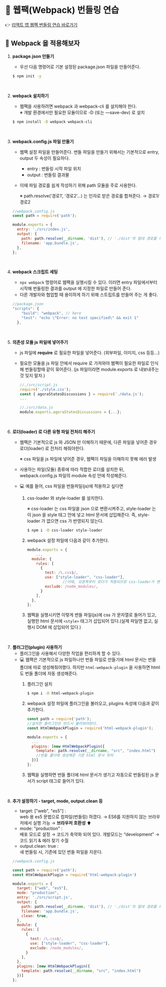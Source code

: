 # 🚀 웹팩(Webpack) 번들링 연습
👉 [리액트 앱 웹팩 번들링 연습 바로가기](https://github.com/nuuco/webpack-study-react-app)

## 📌 Webpack 을 적용해보자

1. **package.json 만들기**
    - 우선 다음 명령어로 기본 설정된 package.json 파일을 만들어준다.
    
    ```bash
    $ npm init -y
    ```
                
<br/>    

2. **webpack 설치하기**
    - 웹팩을 사용하려면 webpack 과 webpack-cli 를 설치해야 한다.   
        ※ 개발 환경에서만 필요한 모듈이므로 -D (또는 —save-dev) 로 설치
        
    
    ```bash
    $ npm install -D webpack webpack-cli
    ```
               
<br/>    
 
3. **webpack.config.js 파일 만들기**
    - 웹팩 설정 파일을 만들어준다. 번들 파일을 만들기 위해서는 기본적으로 entry, output 두 속성이 필요하다.
        - entry : 번들링 시작 파일 위치
        - output : 번들링 결과물
    - 이때 파일 경로를 쉽게 작성하기 위해 path 모듈을 주로 사용한다.
        
        ※ path.resolve(’경로1’, ‘경로2’…) 는 인자로 받은 경로를 합쳐준다. → 경로1/경로2
        
    
    ```jsx
    //webpack.config.js
    const path = require('path');
    
    module.exports = {
      entry: './src/index.js',
      output: {
        path: path.resolve(__dirname, 'dist'), // './dist'의 절대 경로를 리턴
        filename: 'app.bundle.js',
      },
    };
    ```
             
<br/>    
   
4. **webpack 스크립트 세팅**
    - `npx webpack` 명령어로 웹팩을 실행시킬 수 있다. 이러면 entry 파일에서부터 시작해 번들링한 결과를 output 에 지정한 파일로 만들어 준다.
    - 다른 개발자와 협업할 때 용이하게 하기 위해 스트립트를 만들어 주는 게 좋다.
    
    ```jsx
    //package.json
    "scripts": {
    	"build": "webpack", // here
        "test": "echo \"Error: no test specified\" && exit 1"
      },
    ```
               
<br/>    
 
5. **의존성 모듈 js 파일에 넣어주기**
    - js 파일에 **require** 로 필요한 파일을 넣어준다. (외부파일, 이미지, css 등등…)
    - 필요한 모듈을 js 파일 안에서  require 로 가져와야 웹팩이 필요한 파일로 인식해 번들링할때 같이 묶어준다. (js 파일이라면 module.exports 로 내보내주는 것 잊지 말자.)
        
        ```jsx
        //./src/script.js
        require('./style.css');
        const { agoraStatesDiscussions } = require('./data.js');
        ...
        
        //./src/data.js
        module.exports.agoraStatesDiscussions = {...};
        ```
                 
<br/>       
    
6. **로더(loader) 로 다른 유형 파일 전처리 해주기**
    - 웹팩은 기본적으로 js 와 JSON 만 이해하기 때문에, 다른 파일을 넣어준 경우 로더(loader) 로 전처리 해줘야한다.
        
        ※ css 파일을 js 파일에 넣어준 경우, 웹팩이 파일을 이해하지 못해 에러 발생
        
    - 사용하는 파일(모듈) 종류에 따라 적합한 로더를 설치한 뒤, webpack.config.js 파일의 module 속성 안에 작성해준다.
    - 💻 예를 들어, css 파일을 번들파일(js)에 적용하고 싶다면
        1. css-loader 와 style-loader 를 설치한다.
            
            ※ css-loader 는 css 파일을 json 으로 변환시켜주고, style-loader 는 이 json 을 style 태그 안에 넣고 html 문서에 삽입해준다. 즉, style-loader 가 없으면 css 가 반영되지 않는다.
            
            ```bash
            $ npm i -D css-loader style-loader
            ```
            
        2. webpack 설정 파일에 다음과 같이 추가한다.
            
            ```jsx
            module.exports = {
            	...
              module: {
                rules: [
                  {
                    test: /\.css$/,
                    use: ["style-loader", "css-loader"],
            				//이때, 오른쪽부터 로더가 적용되므로 css-loader가 맨 오른쪽이어야한다.
                    exclude: /node_modules/,
                  }
                ],
              },
            };
            ```
            
        3. 웹팩을 실행시키면 이렇게 번들 파일(js)에 css 가 문자열로 들어가 있고, 실행한 html 문서에 `<style>` 태그가 삽입되어 있다.(실제 파일엔 없고, 실행시 DOM 에 삽입되어 있다.)
                
<br/>    
        
7. **플러그인(plugin) 사용하기**
    - 플러그인을 사용해서 다양한 작업을 편리하게 할 수 있다.
    - 💻 웹팩은 기본적으로 js 파일하나만 번들 파일로 만들기에 html 문서는 번들 폴더에 따로 생성해줘야했다. 하지만 `html-webpack-plugin` 을 사용하면 html 도 번들 폴더에 자동 생성해준다.
        1. 플러그인 설치
            
            ```bash
            $ npm i -D html-webpack-plugin
            ```
            
        2. webpack 설정 파일에 플러그인을 불러오고, plugins 속성에 다음과 같이 추가한다.
            
            ```jsx
            const path = require('path');
            //설치한 플러그인은 반드시 불러와야한다.
            const HtmlWebpackPlugin = require('html-webpack-plugin');
            
            module.exports = {
              ...
              plugins: [new HtmlWebpackPlugin({
                template: path.resolve(__dirname, "src", "index.html")
                //번들 폴더에 생성해준 기존 html 문서 위치
              })]
            };
            ```
            
        3. 웹팩을 실행하면 번들 폴더에 html 문서가 생기고 자동으로 번들링된 js 문서가 script 태그로 들어가 있다.
            
<br/>    

8. **추가 설정하기 - target, mode, output.clean 등**
    - target: ["web", "es5"] :    
    web 용 es5 문법으로 컴파일(번들링) 하겠다. → ES6를 지원하지 않는 브라우저에서 실행 가능 → **브라우저 호환성** ⬆️
    - mode: "production" :    
    배포 모드로 설정 → 코드가 축약화 되어 있다. 개발모드는 “development” → 코드 읽기 & 에러 찾기 수월 
    - output.clean: true :    
    새 번들링 시, 기존에 있던 번들 파일을 지운다.
    
    ```jsx
    //webpack.config.js
    
    const path = require('path');
    const HtmlWebpackPlugin = require('html-webpack-plugin')
    
    module.exports = {
      target: ["web", "es5"],
      mode: "production",
      entry: './src/script.js',
      output: {
        path: path.resolve(__dirname, 'dist'), // './dist'의 절대 경로를 리턴
        filename: 'app.bundle.js',
        clean: true,
      },
      module: {
        rules: [
          {
            test: /\.css$/,
            use: ["style-loader", "css-loader"],
            exclude: /node_modules/,
          }
        ],
      },
      plugins: [new HtmlWebpackPlugin({
        template: path.resolve(__dirname, "src", "index.html")
      })]
    };
    ```